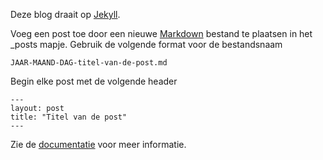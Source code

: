 Deze blog draait op [Jekyll](http://jekyllrb.com).


Voeg een post toe door een nieuwe [Markdown](http://daringfireball.net/projects/markdown/syntax) bestand te plaatsen in het _posts mapje. Gebruik de volgende format voor de bestandsnaam

    JAAR-MAAND-DAG-titel-van-de-post.md
    
Begin elke post met de volgende header

    ---
    layout: post
    title: "Titel van de post"
    ---

Zie de [documentatie](http://jekyllrb.com/docs/posts/) voor meer informatie. 
